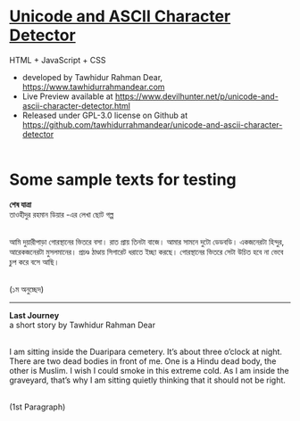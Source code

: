 # [Unicode and ASCII Character Detector](https://www.devilhunter.net/p/unicode-and-ascii-character-detector.html) <br>
HTML + JavaScript + CSS <br>
* developed by Tawhidur Rahman Dear, https://www.tawhidurrahmandear.com <br>
* Live Preview available at https://www.devilhunter.net/p/unicode-and-ascii-character-detector.html <br>
* Released under GPL-3.0 license on Github at https://github.com/tawhidurrahmandear/unicode-and-ascii-character-detector <br> <br>


# Some sample texts for testing <br>

**শেষ যাত্রা**  <br>
তাওহীদুর রহমান ডিয়ার -এর লেখা ছোট গল্প  <br> <br>

আমি দুয়ারীপাড়া গোরস্থানের ভিতরে বসা। রাত প্রায় তিনটা বাজে। আমার সামনে দুটো ডেডবডি। একজনেরটা হিন্দুর, আরেকজনেরটা মুসলমানের। প্রচণ্ড ঠাণ্ডায় সিগারেট ধরাতে ইচ্ছা করছে। গোরস্থানের ভিতরে সেটা উচিত হবে না ভেবে চুপ করে বসে আছি।  <br> <br> 

(১ম অনুচ্ছেদ)  <br>

<hr>

**Last Journey**  <br>
a short story by Tawhidur Rahman Dear  <br> <br>

I am sitting inside the Duaripara cemetery. It’s about three o’clock at night. There are two dead bodies in front of me. One is a Hindu dead body, the other is Muslim. I wish I could smoke in this extreme cold. As I am inside the graveyard, that’s why I am sitting quietly thinking that it should not be right.  <br> <br>

(1st Paragraph)
